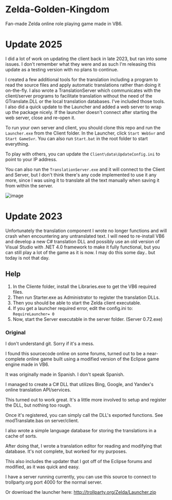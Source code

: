 # Zelda-Golden-Kingdom
Fan-made Zelda online role playing game made in VB6.


# Update 2025
I did a lot of work on updating the client back in late 2023, but ran into some issues. I don't remember what they were and as such I'm releasing this update as a testing version with no plans to continue.

I created a few additional tools for the translation including a program to read the source files and apply automatic translations rather than doing it on-the-fly. I also wrote a TranslationServer which communicates with the client/server programs to facilitate translation without the need of the GTranslate.DLL or the local translation databases. I've included those tools. I also did a quick update to the Launcher and added a web server to wrap up the package nicely. If the launcher doesn't connect after starting the web server, close and re-open it.

To run your own server and client, you should clone this repo and run the `Launcher.exe` from the Client folder. In the Launcher, click `Start WebSvr` and `Start GameSvr`. You can also run `Start.bat` in the root folder to start everything.

To play with others, you can update the `Client\data\UpdateConfig.ini` to point to your IP address.

You can also run the `TranslationServer.exe` and it will connect to the Client and Server, but I don't think there's any code implemented to use it any more, since I was using it to translate all the text manually when saving it from within the server.

![image](https://github.com/user-attachments/assets/e4fbf37d-c0ed-4dc6-a320-b37997942635)


# Update 2023
Unfortunately the translation component I wrote no longer functions and will crash when encountering any untranslated text.
I will need to re-install VB6 and develop a new C# translation DLL and possibly use an old version of Visual Studio with .NET 4.0 framework to make it fully functional, but you can still play a lot of the game as it is now.
I may do this some day.. but today is not that day.

## Help
1. In the Cliente folder, install the Libraries.exe to get the VB6 required files.
2. Then run Starter.exe as Administrator to register the translation DLLs.
3. Then you should be able to start the Zelda client executable.
4. If you get a launcher required error, edit the config.ini to: `RequireLauncher= 0`
5. Now, start the Server executable in the server folder. (Server 0.72.exe)

### Original

I don't understand git. Sorry if it's a mess.

I found this sourcecode online on some forums, turned out to be a near-complete
online game built using a modified version of the Eclipse game engine made in VB6.

It was originally made in Spanish. I don't speak Spanish.

I managed to create a C# DLL that utilizes Bing, Google, and Yandex's online translation API/services.

This turned out to work great. It's a little more involved to setup and register the DLL, but nothing too rough.

Once it's registered, you can simply call the DLL's exported functions. See modTranslate.bas on server/client.

I also wrote a simple language database for storing the translations in a cache of sorts.

After doing that, I wrote a translation editor for reading and modifying that database.
It's not complete, but worked for my purposes.

This also includes the updater that I got off of the Eclipse forums and modified, as it was quick and easy.

I have a server running currently, you can use this source to connect to trollparty.org port 4000 for the normal server.

Or download the launcher here: http://trollparty.org/Zelda/Launcher.zip
